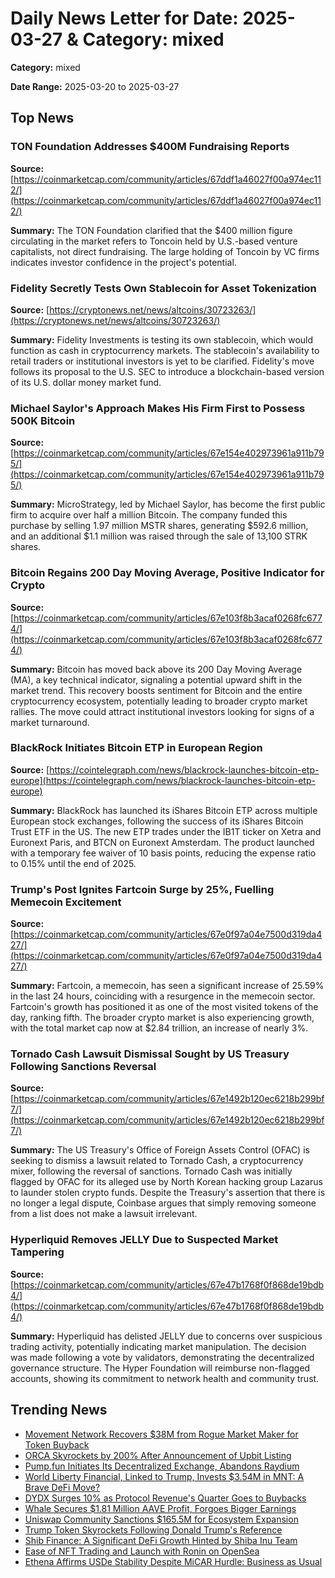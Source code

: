 
# Daily News Letter for Date: 2025-03-27 & Category: mixed

**Category:** mixed

**Date Range:** 2025-03-20 to 2025-03-27

## Top News
    
### TON Foundation Addresses $400M Fundraising Reports
**Source:** [https://coinmarketcap.com/community/articles/67ddf1a46027f00a974ec112/](https://coinmarketcap.com/community/articles/67ddf1a46027f00a974ec112/)

**Summary:** 
The TON Foundation clarified that the $400 million figure circulating in the market refers to Toncoin held by U.S.-based venture capitalists, not direct fundraising. The large holding of Toncoin by VC firms indicates investor confidence in the project's potential.
    
### Fidelity Secretly Tests Own Stablecoin for Asset Tokenization
**Source:** [https://cryptonews.net/news/altcoins/30723263/](https://cryptonews.net/news/altcoins/30723263/)

**Summary:** 
Fidelity Investments is testing its own stablecoin, which would function as cash in cryptocurrency markets. The stablecoin's availability to retail traders or institutional investors is yet to be clarified. Fidelity's move follows its proposal to the U.S. SEC to introduce a blockchain-based version of its U.S. dollar money market fund.
    
### Michael Saylor's Approach Makes His Firm First to Possess 500K Bitcoin
**Source:** [https://coinmarketcap.com/community/articles/67e154e402973961a911b795/](https://coinmarketcap.com/community/articles/67e154e402973961a911b795/)

**Summary:** 
MicroStrategy, led by Michael Saylor, has become the first public firm to acquire over half a million Bitcoin. The company funded this purchase by selling 1.97 million MSTR shares, generating $592.6 million, and an additional $1.1 million was raised through the sale of 13,100 STRK shares.
    
### Bitcoin Regains 200 Day Moving Average, Positive Indicator for Crypto
**Source:** [https://coinmarketcap.com/community/articles/67e103f8b3acaf0268fc6774/](https://coinmarketcap.com/community/articles/67e103f8b3acaf0268fc6774/)

**Summary:** 
Bitcoin has moved back above its 200 Day Moving Average (MA), a key technical indicator, signaling a potential upward shift in the market trend. This recovery boosts sentiment for Bitcoin and the entire cryptocurrency ecosystem, potentially leading to broader crypto market rallies. The move could attract institutional investors looking for signs of a market turnaround.
    
### BlackRock Initiates Bitcoin ETP in European Region
**Source:** [https://cointelegraph.com/news/blackrock-launches-bitcoin-etp-europe](https://cointelegraph.com/news/blackrock-launches-bitcoin-etp-europe)

**Summary:** 
BlackRock has launched its iShares Bitcoin ETP across multiple European stock exchanges, following the success of its iShares Bitcoin Trust ETF in the US. The new ETP trades under the IB1T ticker on Xetra and Euronext Paris, and BTCN on Euronext Amsterdam. The product launched with a temporary fee waiver of 10 basis points, reducing the expense ratio to 0.15% until the end of 2025.
    
### Trump's Post Ignites Fartcoin Surge by 25%, Fuelling Memecoin Excitement
**Source:** [https://coinmarketcap.com/community/articles/67e0f97a04e7500d319da427/](https://coinmarketcap.com/community/articles/67e0f97a04e7500d319da427/)

**Summary:** 
Fartcoin, a memecoin, has seen a significant increase of 25.59% in the last 24 hours, coinciding with a resurgence in the memecoin sector. Fartcoin's growth has positioned it as one of the most visited tokens of the day, ranking fifth. The broader crypto market is also experiencing growth, with the total market cap now at $2.84 trillion, an increase of nearly 3%.
    
### Tornado Cash Lawsuit Dismissal Sought by US Treasury Following Sanctions Reversal
**Source:** [https://coinmarketcap.com/community/articles/67e1492b120ec6218b299bf7/](https://coinmarketcap.com/community/articles/67e1492b120ec6218b299bf7/)

**Summary:** 
The US Treasury's Office of Foreign Assets Control (OFAC) is seeking to dismiss a lawsuit related to Tornado Cash, a cryptocurrency mixer, following the reversal of sanctions. Tornado Cash was initially flagged by OFAC for its alleged use by North Korean hacking group Lazarus to launder stolen crypto funds. Despite the Treasury's assertion that there is no longer a legal dispute, Coinbase argues that simply removing someone from a list does not make a lawsuit irrelevant.
    
### Hyperliquid Removes JELLY Due to Suspected Market Tampering
**Source:** [https://coinmarketcap.com/community/articles/67e47b1768f0f868de19bdb4/](https://coinmarketcap.com/community/articles/67e47b1768f0f868de19bdb4/)

**Summary:** 
Hyperliquid has delisted JELLY due to concerns over suspicious trading activity, potentially indicating market manipulation. The decision was made following a vote by validators, demonstrating the decentralized governance structure. The Hyper Foundation will reimburse non-flagged accounts, showing its commitment to network health and community trust.
    
## Trending News
- [Movement Network Recovers $38M from Rogue Market Maker for Token Buyback](https://cointelegraph.com/news/movement-network-binance-38-million-buyback)
- [ORCA Skyrockets by 200% After Announcement of Upbit Listing](https://coinmarketcap.com/community/articles/67de4029c75190089069143b/)
- [Pump.fun Initiates Its Decentralized Exchange, Abandons Raydium](https://cointelegraph.com/news/pump-fun-launches-own-dex-dropping-raydium)
- [World Liberty Financial, Linked to Trump, Invests $3.54M in MNT: A Brave DeFi Move?](https://coinmarketcap.com/community/articles/67e117e47073be0e4f466f65/)
- [DYDX Surges 10% as Protocol Revenue's Quarter Goes to Buybacks](https://coinmarketcap.com/community/articles/67e14b79120ec6218b299c0c/)
- [Whale Secures $1.81 Million AAVE Profit, Forgoes Bigger Earnings](https://cryptonewsland.com/?p=239894)
- [Uniswap Community Sanctions $165.5M for Ecosystem Expansion](https://coinmarketcap.com/community/articles/67dbefae18cf2e2c9a1c23cb/)
- [Trump Token Skyrockets Following Donald Trump's Reference](https://coinmarketcap.com/community/articles/67e145a9120ec6218b299bd1/)
- [Shib Finance: A Significant DeFi Growth Hinted by Shiba Inu Team](https://cryptonews.net/news/defi/30720149/)
- [Ease of NFT Trading and Launch with Ronin on OpenSea](https://cryptonews.net/news/nft/30725187/)
- [Ethena Affirms USDe Stability Despite MiCAR Hurdle: Business as Usual](https://coinmarketcap.com/community/articles/67ddd458a3c6d61a80fe80cd/)
